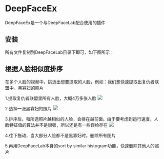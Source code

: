 # DeepFaceEx
DeepFaceEx是一个与DeepFaceLab配合使用的插件

## 安装

所有文件复制到DeepFaceLab目录下即可，如下图所示：


## 根据人脸相似度排序

在多个人脸的视频中，挑选出想要提取的人脸，例如：我们想快速提取出复仇者联盟中，黑寡妇的照片

1.提取复仇者联盟里所有人脸，大概4万多张人脸
![](https://github.com/dotapuppy/DeepFaceEx/blob/master/Images/org.png)

2.选择一张黑寡妇的照片
![](https://github.com/dotapuppy/DeepFaceEx/blob/master/Images/select.png)

3.排序后，和所选照片越相似的人脸，会排在越前面。由于要考虑到运行速度，人脸特征值的算法并不是很强，所以还是有一些误检存在
![](https://github.com/dotapuppy/DeepFaceEx/blob/master/Images/sorted.png)

4.往下拖动，当大部分人脸都不是黑寡妇时，删除所有图片

5.再用DeepFaceLab本身的sort by similar histogram功能，快速删除其他人的照片
